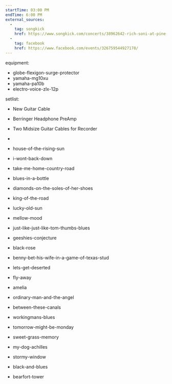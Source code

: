 ```yaml
---
startTime: 03:00 PM
endTime: 6:00 PM
external_sources:
  -
    tag: songkick
    href: https://www.songkick.com/concerts/38962642-rich-soni-at-pine-island-brewing
  -
    tag: facebook
    href: https://www.facebook.com/events/326759544927178/
---
```


equipment:
  - globe-flexigon-surge-protector
  - yamaha-mg10xu
  - yamaha-pa10b
  - electro-voice-zlx-12p

setlist:

- New Guitar Cable
- Berringer Headphone PreAmp
- Two Midsize Guitar Cables for Recorder
- 

- house-of-the-rising-sun
- i-wont-back-down
- take-me-home-country-road
- blues-in-a-bottle
- diamonds-on-the-soles-of-her-shoes
- king-of-the-road
- lucky-old-sun
- mellow-mood

- just-like-just-like-tom-thumbs-blues
- geeshies-conjecture
- black-rose
- benny-bet-his-wife-in-a-game-of-texas-stud
- lets-get-deserted
- fly-away
- amelia
- ordinary-man-and-the-angel
- between-these-canals
- workingmans-blues
- tomorrow-might-be-monday
- sweet-grass-memory
- my-dog-achilles
- stormy-window
- black-and-blues
- bearfort-tower
